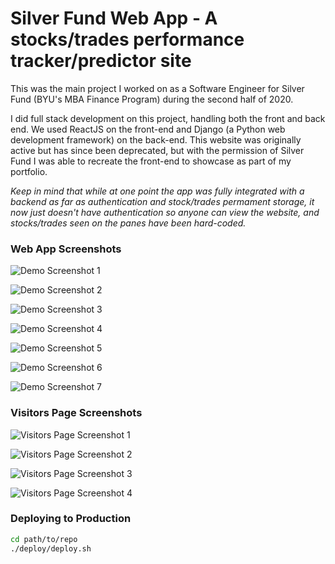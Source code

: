 # Silver Fund Web App - A stocks/trades performance tracker/predictor site

This was the main project I worked on as a Software Engineer for Silver Fund (BYU's MBA Finance Program) during the second half of 2020.

I did full stack development on this project, handling both the front and back end. We used ReactJS on the front-end and Django (a Python web development framework) on the back-end. This website was originally active but has since been deprecated, but with the permission of Silver Fund I was able to recreate the front-end to showcase as part of my portfolio.

_Keep in mind that while at one point the app was fully integrated with a backend as far as authentication and stock/trades permament storage, it now just doesn't have authentication so anyone can view the website, and stocks/trades seen on the panes have been hard-coded._

### Web App Screenshots

![Demo Screenshot 1](./archive/misc/portfolio-shots/silver-fund1.webp)

![Demo Screenshot 2](./archive/misc/portfolio-shots/silver-fund2.webp)

![Demo Screenshot 3](./archive/misc/portfolio-shots/silver-fund3.webp)

![Demo Screenshot 4](./archive/misc/portfolio-shots/silver-fund4.webp)

![Demo Screenshot 5](./archive/misc/portfolio-shots/silver-fund5.webp)

![Demo Screenshot 6](./archive/misc/portfolio-shots/silver-fund6.webp)

![Demo Screenshot 7](./archive/misc/portfolio-shots/silver-fund7.webp)

### Visitors Page Screenshots

![Visitors Page Screenshot 1](./archive/misc/portfolio-shots/silver-fund-visitor1.webp)

![Visitors Page Screenshot 2](./archive/misc/portfolio-shots/silver-fund-visitor2.webp)

![Visitors Page Screenshot 3](./archive/misc/portfolio-shots/silver-fund-visitor3.webp)

![Visitors Page Screenshot 4](./archive/misc/portfolio-shots/silver-fund-visitor4.webp)

### Deploying to Production

```bash
cd path/to/repo
./deploy/deploy.sh
```
